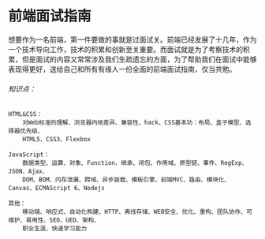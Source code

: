 # 前端面试指南

想要作为一名前端，第一件要做的事就是过面试关。前端已经发展了十几年，作为一个技术导向工作，技术的积累和创新至关重要。而面试就是为了考察技术的积累，但是面试的内容又常常涉及我们生疏遗忘的方面，为了帮助我们在面试中能够表现得更好，送给自己和所有有缘人一份全面的前端面试指南，仅当共勉。

###### 知识点：

```
HTML&CSS：
    对Web标准的理解、浏览器内核差异、兼容性、hack、CSS基本功：布局、盒子模型、选择器优先级、
    HTML5、CSS3、Flexbox

JavaScript：
    数据类型、运算、对象、Function、继承、闭包、作用域、原型链、事件、RegExp、JSON、Ajax、
    DOM、BOM、内存泄漏、跨域、异步装载、模板引擎、前端MVC、路由、模块化、Canvas、ECMAScript 6、Nodejs

其他：
    移动端、响应式、自动化构建、HTTP、离线存储、WEB安全、优化、重构、团队协作、可维护、易用性、SEO、UED、架构、
    职业生涯、快速学习能力
```

